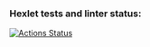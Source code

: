 ### Hexlet tests and linter status:
[![Actions Status](https://github.com/oleg3854/frontend-project-46/actions/workflows/hexlet-check.yml/badge.svg)](https://github.com/oleg3854/frontend-project-46/actions)
